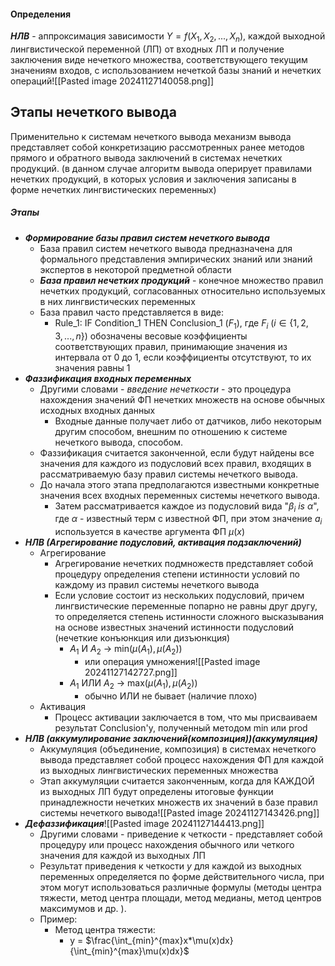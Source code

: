 #### Определения
***НЛВ*** - аппроксимация зависимости $Y = f(X_{1},X_{2},...,X_{n})$, каждой выходной лингвистической переменной (ЛП) от входных ЛП и получение заключения виде нечеткого множества, соответствующего текущим значениям входов, с использованием нечеткой базы знаний и нечетких операций![[Pasted image 20241127140058.png]]
## Этапы нечеткого вывода
Применительно к системам нечеткого вывода механизм вывода представляет собой конкретизацию рассмотренных ранее методов прямого и обратного вывода заключений в системах нечетких продукций.
(в данном случае алгоритм вывода оперирует правилами нечетких продукций, в которых условия и заключения записаны в форме нечетких лингвистических переменных)
##### Этапы
- ***Формирование базы правил систем нечеткого вывода***
	- База правил систем нечеткого вывода предназначена для формального представления эмпирических знаний или знаний экспертов в некоторой предметной области
	- ***База правил нечетких продукций*** - конечное множество правил нечетких продукций, согласованных относительно используемых в них лингвистических переменных
	- База правил часто представляется в виде:
		- Rule_1: IF Condition_1 THEN Conclusion_1 ($F_{1}$), где $F_{i} \ (i \in \{ 1,2,3,...,n \})$ обозначены весовые коэффициенты соответствующих правил, принимающие значения из интервала от 0 до 1, если коэффициенты отсутствуют, то их значения равны 1
- ***Фаззификация входных переменных***
	- Другими словами - *введение нечеткости* - это процедура нахождения значений ФП нечетких множеств на основе обычных исходных входных данных
		- Входные данные получает либо от датчиков, либо некоторым другим способом, внешним по отношению к системе нечеткого вывода, способом.
	- Фаззификация считается законченной, если будут найдены все значения для каждого из подусловий всех правил, входящих в рассматриваемую базу правил системы нечеткого вывода.
	- До начала этого этапа предполагаются известными конкретные значения всех входных переменных системы нечеткого вывода. 
		- Затем рассматривается каждое из подусловий вида "$\beta_{i} \ is \ \alpha$", где $\alpha$ - известный терм с известной ФП, при этом значение $a_{i}$ используется в качестве аргумента ФП $\mu(x)$
- ***НЛВ (Агрегирование подусловий, активация подзаключений)***
	- Агрегирование
		- Агрегирование нечетких подмножеств представляет собой процедуру определения степени истинности условий по каждому из правил системы нечеткого вывода
		- Если условие состоит из нескольких подусловий, причем лингвистические переменные попарно не равны друг другу, то определяется степень истинности сложного высказывания на основе известных значений истинности подусловий (нечеткие конъюнкция или дизъюнкция)
			- $A_{1} \text{ И } A_{2}$ -> min($\mu(A_{1}),\mu(A_{2})$)
				- или операция умножения![[Pasted image 20241127142727.png]]
			- $A_{1} \text{ ИЛИ } A_{2}$ -> max($\mu(A_{1}),\mu(A_{2})$)
				- обычно ИЛИ не бывает (наличие плохо)
	- Активация
		- Процесс активации заключается в том, что мы присваиваем результат Conclusion'у, полученный методом min или prod
- ***НЛВ (аккумулирование заключений(композиция))(аккумуляция)***
	- Аккумуляция (объединение, композиция) в системах нечеткого вывода представляет собой процесс нахождения ФП для каждой из выходных лингвистических переменных множества
	- Этап аккумуляции считается законченным, когда для КАЖДОЙ из выходных ЛП будут определены итоговые функции принадлежности нечетких множеств их значений в базе правил системы нечеткого вывода![[Pasted image 20241127143426.png]]
- ***Дефаззификация***![[Pasted image 20241127144413.png]]
	- Другими словами - приведение к четкости - представляет собой процедуру или процесс нахождения обычного или четкого значения для каждой из выходных ЛП
	- Результат приведения к четкости $y$ для каждой из выходных переменных определяется по форме действительного числа, при этом могут использоваться различные формулы (методы центра тяжести, метод центра площади, метод медианы, метод центров максимумов и др. ).
	- Пример:
		- Метод центра тяжести:
			- y = $\frac{\int_{min}^{max}x*\mu(x)dx}{\int_{min}^{max}\mu(x)dx}$

